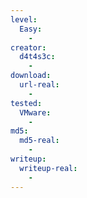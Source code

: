 ```yaml
---
level:
  Easy:
    -
creator:
  d4t4s3c:
    -
download:
  url-real:
    -
tested:
  VMware:
    -
md5:
  md5-real:
    -
writeup:
  writeup-real:
    -
---
```

